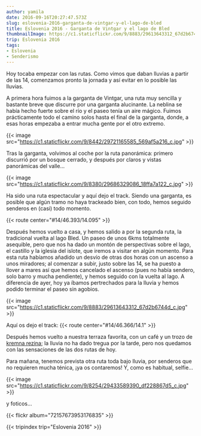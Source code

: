 ```yaml
---
author: yamila
date: 2016-09-16T20:27:47.573Z
slug: eslovenia-2016-garganta-de-vintgar-y-el-lago-de-bled
title: Eslovenia 2016 - Garganta de Vintgar y el lago de Bled
thumbnailImage: https://c1.staticflickr.com/9/8883/29613643312_67d2b6744d_c.jpg
trip: Eslovenia 2016
tags:
- Eslovenia
- Senderismo
---
```


Hoy tocaba empezar con las rutas. Como vimos que daban lluvias a partir de las 14, comenzamos pronto la jornada y así evitar en lo posible las lluvias.

A primera hora fuimos a la garganta de Vintgar, una ruta muy sencilla y bastante breve que discurre por una garganta alucinante. La neblina se había hecho fuerte sobre el río y el paseo tenía un aire mágico. Fuimos prácticamente todo el camino solos hasta el final de la garganta, donde, a esas horas empezaba a entrar mucha gente por el otro extremo.

{{< image src="https://c1.staticflickr.com/9/8442/29721165585_569af5a216_c.jpg" >}}

Tras la garganta, volvimos al coche por la ruta panorámica: primero discurrió por un bosque cerrado, y después por claros y vistas panorámicas del valle...

{{< image src="https://c1.staticflickr.com/9/8380/29686329086_18ffa7a122_c.jpg" >}}

Ha sido una ruta espectacular y aquí dejo el track. Siendo una garganta, es posible que algún tramo no haya trackeado bien, con todo, hemos seguido senderos en (casi) todo momento.

{{< route center="#14/46.393/14.095" >}}

Después hemos vuelto a casa, y hemos salido a por la segunda ruta, la tradicional vuelta al lago Bled. Un paseo de unos 6kms totalmente asequible, pero que nos ha dado un montón de perspectivas sobre el lago, el castillo y la iglesia del islote, que iremos a visitar en algún momento. Para esta ruta habíamos añadido un desvío de otras dos horas con un ascenso a unos miradores; al comenzar a subir, justo sobre las 14, se ha puesto a llover a mares así que hemos cancelado el ascenso (pues no había sendero, solo barro y mucha pendiente), y hemos seguido con la vuelta al lago. A diferencia de ayer, hoy ya íbamos pertrechados para la lluvia y hemos podido terminar el paseo sin agobios.

{{< image src="https://c1.staticflickr.com/9/8883/29613643312_67d2b6744d_c.jpg" >}}

Aquí os dejo el track:
{{< route center="#14/46.366/14.1" >}}

Después hemos vuelto a nuestra terraza favorita, con un café y un trozo de <a href="https://www.google.si/search?q=krema+rezina&client=ms-android-oneplus&prmd=imvn&source=lnms&tbm=isch&sa=X&ved=0ahUKEwiywMWg1ZTPAhUDCZoKHQuVAqAQ_AUIBygB&biw=360&bih=560#tbm=isch&q=kremna+rezina" target="_new">kremna rezina</a>; la lluvia no ha dado tregua por la tarde, pero nos quedamos con las sensaciones de las dos rutas de hoy.

Para mañana, tenemos prevista otra ruta toda bajo lluvia, por senderos que no requieren mucha ténica, ¡ya os contaremos! Y, como es habitual, selfie...

{{< image src="https://c1.staticflickr.com/9/8254/29433589390_df228867d5_c.jpg" >}}

y foticos...

{{< flickr album="72157673953176835" >}}

{{< tripindex trip="Eslovenia 2016" >}}
